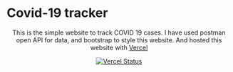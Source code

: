 # Covid-19 tracker
<p align="center">
  This is the simple website to track COVID 19 cases. I have used postman open API for data, and bootstrap to style this website. And hosted this website with <a href="https://www.vercel.com/" target="_blank">Vercel</a>
</p>
<p align="center">
  <a href="https://covid19tracking.vercel.app/" target="_blank">
    <img src="http://therealsujitk-vercel-badge.vercel.app/?app=portfolio&style=for-the-badge" alt="Vercel Status" />
  </a>
</p>
